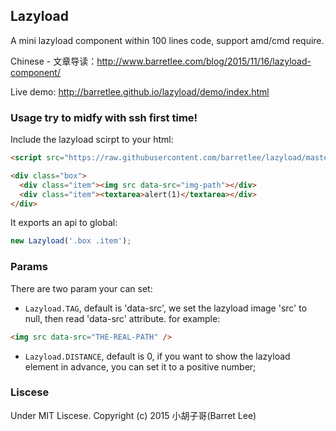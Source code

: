 ## Lazyload

A mini lazyload component within 100 lines code, support amd/cmd require.

Chinese - 文章导读：<http://www.barretlee.com/blog/2015/11/16/lazyload-component/>

Live demo: <http://barretlee.github.io/lazyload/demo/index.html>

### Usage try to midfy with ssh first time!

Include the lazyload scirpt to your html:

```html
<script src="https://raw.githubusercontent.com/barretlee/lazyload/master/index.js"></script>

<div class="box">
  <div class="item"><img src data-src="img-path"></div>
  <div class="item"><textarea>alert(1)</textarea></div>
</div>
```

It exports an api to global:

```js
new Lazyload('.box .item');
```


### Params 

There are two param your can set:

- `Lazyload.TAG`, default is 'data-src', we set the lazyload image 'src' to null, then read 'data-src' attribute. for example:
```html
<img src data-src="THE-REAL-PATH" />
```
- `Lazyload.DISTANCE`, default is 0, if you want to show the lazyload element in advance, you can set it to a positive number;

### Liscese

Under MIT Liscese. Copyright (c) 2015 小胡子哥(Barret Lee)
